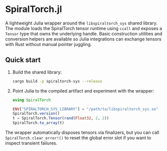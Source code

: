 # SpiralTorch.jl

A lightweight Julia wrapper around the `libspiraltorch_sys` shared library. The
module loads the SpiralTorch tensor runtime using `ccall` and exposes a
`Tensor` type that owns the underlying handle. Basic construction utilities and
conversion helpers are available so Julia integrations can exchange tensors with
Rust without manual pointer juggling.

## Quick start

1. Build the shared library:

   ```bash
   cargo build -p spiraltorch-sys --release
   ```

2. Point Julia to the compiled artifact and experiment with the wrapper:

   ```julia
   using SpiralTorch

   ENV["SPIRALTORCH_SYS_LIBRARY"] = "/path/to/libspiraltorch_sys.so"
   SpiralTorch.version()
   t = SpiralTorch.Tensor(rand(Float32, 2, 2))
   SpiralTorch.to_array(t)
   ```

The wrapper automatically disposes tensors via finalizers, but you can call
`SpiralTorch.clear_error!()` to reset the global error slot if you want to
inspect transient failures.
